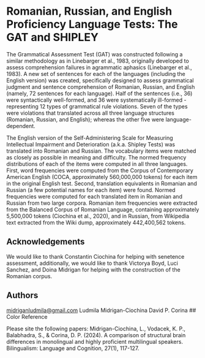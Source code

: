
# Romanian, Russian, and English Proficiency Language Tests: The GAT and SHIPLEY

The Grammatical Assessment Test (GAT) was constructed following a similar methodology as in Linebarger et al., 1983, originally developed to assess comprehension failures in agrammatic aphasics (Linebarger et al., 1983). 
A new set of sentences for each of the languages (including the English version) was created, specifically designed to assess grammatical judgment and sentence comprehension of Romanian, Russian, and English (namely, 72 sentences for each language). Half of the sentences (i.e., 36) were syntactically well-formed, and 36 were systematically ill-formed - representing 12 types of grammatical rule violations. Seven of the types were violations that translated across all three language structures (Romanian, Russian, and English); whereas the other five were language-dependent. 

The English version of the Self-Administering Scale for Measuring Intellectual Impairment and Deterioration (a.k.a. Shipley Tests) was translated into Romanian and Russian. The vocabulary items were matched as closely as possible in meaning and difficulty. The normed frequency distributions of each of the items were computed in all three languages. First, word frequencies were computed from the Corpus of Contemporary American English (COCA, approximately 560,000,000 tokens) for each item in the original English test. Second, translation equivalents in Romanian and Russian (a few potential names for each item) were found. Normed frequencies were computed for each translated item in Romanian and Russian from two large corpora. Romanian item frequencies were extracted from the Balanced Corpus of Romanian Language, containing approximately 5,500,000 tokens (Ciochina et al., 2020), and in Russian, from Wikipedia text extracted from the Wiki dump, approximately 442,400,562 tokens. 

## Acknowledgements

 We would like to thank Constantin Ciochina for helping with senetence assessment, additionally, we would like to thank Victorya Boyd, Luci Sanchez, and Doina Midrigan for helping with the construction of the Romanian corpus. 



## Authors
midriganludmila@gmail.com
Ludmila Midrigan-Ciochina
David P. Corina ## Color Reference

Please site the following papers: 
Midrigan-Ciochina, L., Vodacek, K. P., Balabhadra, S., & Corina, D. P. (2024). A comparison of structural brain differences in monolingual and highly proficient multilingual speakers. Bilingualism: Language and Cognition, 27(1), 117-127.

